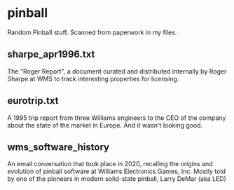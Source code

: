 # pinball
Random Pinball stuff. Scanned from paperwork in my files.

## sharpe_apr1996.txt
The "Roger Report", a document curated and distributed internally by Roger Sharpe at WMS to track interesting properties for licensing.

## eurotrip.txt
A 1995 trip report from three Williams engineers to the CEO of the company about the state of the market in Europe. And it wasn't looking good.

## wms_software_history
An email conversation that took place in 2020, recalling the origins and evolution of pinball software at Williams Electronics Games, Inc.
Mostly told by one of the pioneers in modern solid-state pinball, Larry DeMar (aka LED)
